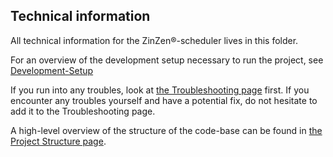 ## Technical information

All technical information for the ZinZen&reg;-scheduler lives in this folder.

For an overview of the development setup necessary to run the project, see [Development-Setup](Development-Setup.md)

If you run into any troubles, look at [the Troubleshooting page](Troubleshooting.md) first.
If you encounter any troubles yourself and have a potential fix, do not hesitate to add it to the Troubleshooting page.

A high-level overview of the structure of the code-base can be found in [the Project Structure page](Project-Structure.md).